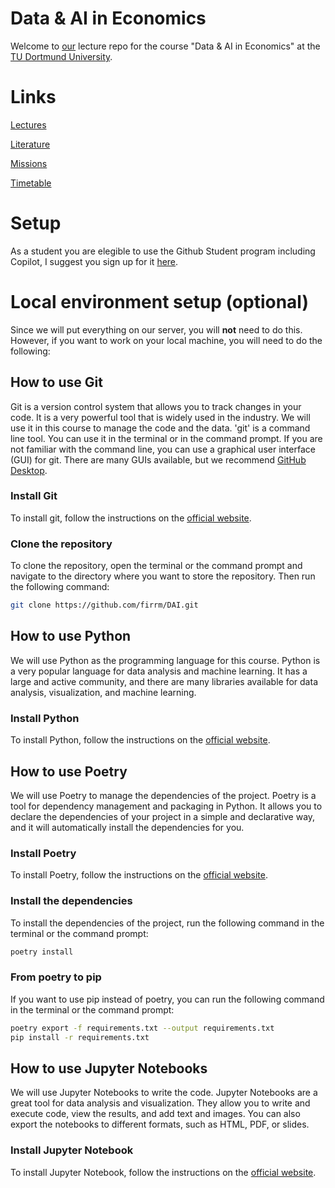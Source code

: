 # Data & AI in Economics 

Welcome to [our](https://www.finance.wiwi.tu-dortmund.de) lecture repo for the course "Data & AI in Economics" at the [TU Dortmund University](https://www.tu-dortmund.de). 

# Links
[Lectures](lectures.md)

[Literature](literature.md)

[Missions](missions.md)

[Timetable](https://moodle.tu-dortmund.de)

# Setup
As a student you are elegible to use the Github Student program including Copilot, I suggest you sign up for it [here](https://education.github.com/benefits?type=student).


# Local environment setup (optional)
Since we will put everything on our server, you will **not** need to do this. However, if you want to work on your local machine, you will need to do the following:

## How to use Git
Git is a version control system that allows you to track changes in your code. It is a very powerful tool that is widely used in the industry. We will use it in this course to manage the code and the data.
'git' is a command line tool. You can use it in the terminal or in the command prompt. If you are not familiar with the command line, you can use a graphical user interface (GUI) for git. There are many GUIs available, but we recommend [GitHub Desktop](https://desktop.github.com/).

### Install Git
To install git, follow the instructions on the [official website](https://git-scm.com/).

### Clone the repository
To clone the repository, open the terminal or the command prompt and navigate to the directory where you want to store the repository. Then run the following command:

```bash
git clone https://github.com/firrm/DAI.git
```

## How to use Python 
We will use Python as the programming language for this course. Python is a very popular language for data analysis and machine learning. It has a large and active community, and there are many libraries available for data analysis, visualization, and machine learning.

### Install Python
To install Python, follow the instructions on the [official website](https://www.python.org/).

## How to use Poetry
We will use Poetry to manage the dependencies of the project. Poetry is a tool for dependency management and packaging in Python. It allows you to declare the dependencies of your project in a simple and declarative way, and it will automatically install the dependencies for you.

### Install Poetry
To install Poetry, follow the instructions on the [official website](https://python-poetry.org/).

### Install the dependencies
To install the dependencies of the project, run the following command in the terminal or the command prompt:

```bash
poetry install
```
### From poetry to pip
If you want to use pip instead of poetry, you can run the following command in the terminal or the command prompt:

```bash
poetry export -f requirements.txt --output requirements.txt
pip install -r requirements.txt
```

## How to use Jupyter Notebooks
We will use Jupyter Notebooks to write the code. Jupyter Notebooks are a great tool for data analysis and visualization. They allow you to write and execute code, view the results, and add text and images. You can also export the notebooks to different formats, such as HTML, PDF, or slides.

### Install Jupyter Notebook
To install Jupyter Notebook, follow the instructions on the [official website](https://jupyter.org/).
